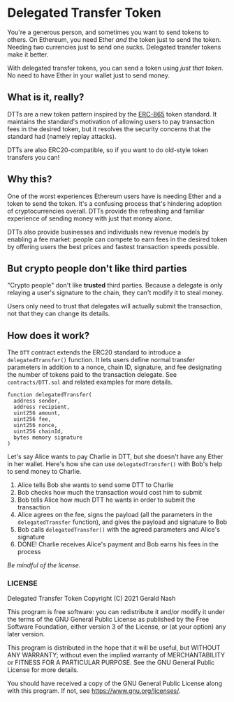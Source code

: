 # Delegated Transfer Token

You're a generous person, and sometimes you want to send tokens to others. On Ethereum, you need Ether _and_ the token just to send the token. Needing two currencies just to send one sucks. Delegated transfer tokens make it better.

With delegated transfer tokens, you can send a token using _just that token_. No need to have Ether in your wallet just to send money.

## What is it, really?

DTTs are a new token pattern inspired by the [ERC-865](https://github.com/ethereum/EIPs/issues/865) token standard. It maintains the standard's motivation of allowing users to pay transaction fees in the desired token, but it resolves the security concerns that the standard had (namely replay attacks).

DTTs are also ERC20-compatible, so if you want to do old-style token transfers you can!

## Why this?

One of the worst experiences Ethereum users have is needing Ether and a token to send the token. It's a confusing process that's hindering adoption of cryptocurrencies overall. DTTs provide the refreshing and familiar experience of sending money with just that money alone.

DTTs also provide businesses and individuals new revenue models by enabling a fee market: people can compete to earn fees in the desired token by offering users the best prices and fastest transaction speeds possible.

## But crypto people don't like third parties

"Crypto people" don't like **trusted** third parties. Because a delegate is only relaying a user's signature to the chain, they can't modify it to steal money.

Users only need to trust that delegates will actually submit the transaction, not that they can change its details.

## How does it work?

The `DTT` contract extends the ERC20 standard to introduce a `delegatedTransfer()` function. It lets users define normal transfer parameters in addition to a nonce, chain ID, signature, and fee designating the number of tokens paid to the transaction delegate. See `contracts/DTT.sol` and related examples for more details.

```solidity
function delegatedTransfer(
  address sender,
  address recipient,
  uint256 amount,
  uint256 fee,
  uint256 nonce,
  uint256 chainId,
  bytes memory signature
)
```

Let's say Alice wants to pay Charlie in DTT, but she doesn't have any Ether in her wallet. Here's how she can use `delegatedTransfer()` with Bob's help to send money to Charlie.

1. Alice tells Bob she wants to send some DTT to Charlie
2. Bob checks how much the transaction would cost him to submit
3. Bob tells Alice how much DTT he wants in order to submit the transaction
4. Alice agrees on the fee, signs the payload (all the parameters in the `delegatedTransfer` function), and gives the payload and signature to Bob
5. Bob calls `delegatedTransfer()` with the agreed parameters and Alice's signature
6. DONE! Charlie receives Alice's payment and Bob earns his fees in the process

_Be mindful of the license._

### LICENSE

Delegated Transfer Token
Copyright (C) 2021 Gerald Nash

This program is free software: you can redistribute it and/or modify it under the terms of the GNU General Public License as published by the Free Software Foundation, either version 3 of the License, or (at your option) any later version.

This program is distributed in the hope that it will be useful, but WITHOUT ANY WARRANTY; without even the implied warranty of MERCHANTABILITY or FITNESS FOR A PARTICULAR PURPOSE. See the GNU General Public License for more details.

You should have received a copy of the GNU General Public License along with this program. If not, see <https://www.gnu.org/licenses/>.
